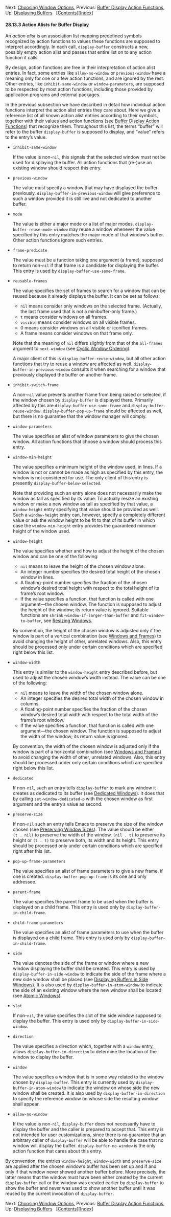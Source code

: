 <!-- This is the GNU Emacs Lisp Reference Manual
corresponding to Emacs version 27.2.

Copyright (C) 1990-1996, 1998-2021 Free Software Foundation,
Inc.

Permission is granted to copy, distribute and/or modify this document
under the terms of the GNU Free Documentation License, Version 1.3 or
any later version published by the Free Software Foundation; with the
Invariant Sections being "GNU General Public License," with the
Front-Cover Texts being "A GNU Manual," and with the Back-Cover
Texts as in (a) below.  A copy of the license is included in the
section entitled "GNU Free Documentation License."

(a) The FSF's Back-Cover Text is: "You have the freedom to copy and
modify this GNU manual.  Buying copies from the FSF supports it in
developing GNU and promoting software freedom." -->

<!-- Created by GNU Texinfo 6.7, http://www.gnu.org/software/texinfo/ -->

Next: [Choosing Window Options](Choosing-Window-Options.html), Previous: [Buffer Display Action Functions](Buffer-Display-Action-Functions.html), Up: [Displaying Buffers](Displaying-Buffers.html)   \[[Contents](index.html#SEC_Contents "Table of contents")]\[[Index](Index.html "Index")]

#### 28.13.3 Action Alists for Buffer Display

An *action alist* is an association list mapping predefined symbols recognized by action functions to values these functions are supposed to interpret accordingly. In each call, `display-buffer` constructs a new, possibly empty action alist and passes that entire list on to any action function it calls.

By design, action functions are free in their interpretation of action alist entries. In fact, some entries like `allow-no-window` or `previous-window` have a meaning only for one or a few action functions, and are ignored by the rest. Other entries, like `inhibit-same-window` or `window-parameters`, are supposed to be respected by most action functions, including those provided by application programs and external packages.

In the previous subsection we have described in detail how individual action functions interpret the action alist entries they care about. Here we give a reference list of all known action alist entries according to their symbols, together with their values and action functions (see [Buffer Display Action Functions](Buffer-Display-Action-Functions.html)) that recognize them. Throughout this list, the terms “buffer” will refer to the buffer `display-buffer` is supposed to display, and “value” refers to the entry’s value.

*   `inhibit-same-window`

    If the value is non-`nil`, this signals that the selected window must not be used for displaying the buffer. All action functions that (re-)use an existing window should respect this entry.

*   `previous-window`

    The value must specify a window that may have displayed the buffer previously. `display-buffer-in-previous-window` will give preference to such a window provided it is still live and not dedicated to another buffer.

*   `mode`

    The value is either a major mode or a list of major modes. `display-buffer-reuse-mode-window` may reuse a window whenever the value specified by this entry matches the major mode of that window’s buffer. Other action functions ignore such entries.

*   `frame-predicate`

    The value must be a function taking one argument (a frame), supposed to return non-`nil` if that frame is a candidate for displaying the buffer. This entry is used by `display-buffer-use-some-frame`.

*   `reusable-frames`

    The value specifies the set of frames to search for a window that can be reused because it already displays the buffer. It can be set as follows:

    *   `nil` means consider only windows on the selected frame. (Actually, the last frame used that is not a minibuffer-only frame.)
    *   `t` means consider windows on all frames.
    *   `visible` means consider windows on all visible frames.
    *   0 means consider windows on all visible or iconified frames.
    *   A frame means consider windows on that frame only.

    Note that the meaning of `nil` differs slightly from that of the `all-frames` argument to `next-window` (see [Cyclic Window Ordering](Cyclic-Window-Ordering.html)).

    A major client of this is `display-buffer-reuse-window`, but all other action functions that try to reuse a window are affected as well. `display-buffer-in-previous-window` consults it when searching for a window that previously displayed the buffer on another frame.

*   `inhibit-switch-frame`

    A non-`nil` value prevents another frame from being raised or selected, if the window chosen by `display-buffer` is displayed there. Primarily affected by this are `display-buffer-use-some-frame` and `display-buffer-reuse-window`. `display-buffer-pop-up-frame` should be affected as well, but there is no guarantee that the window manager will comply.

*   `window-parameters`

    The value specifies an alist of window parameters to give the chosen window. All action functions that choose a window should process this entry.

*   `window-min-height`

    The value specifies a minimum height of the window used, in lines. If a window is not or cannot be made as high as specified by this entry, the window is not considered for use. The only client of this entry is presently `display-buffer-below-selected`.

    Note that providing such an entry alone does not necessarily make the window as tall as specified by its value. To actually resize an existing window or make a new window as tall as specified by that value, a `window-height` entry specifying that value should be provided as well. Such a `window-height` entry can, however, specify a completely different value or ask the window height to be fit to that of its buffer in which case the `window-min-height` entry provides the guaranteed minimum height of the window used.

*   `window-height`

    The value specifies whether and how to adjust the height of the chosen window and can be one of the following:

    *   `nil` means to leave the height of the chosen window alone.
    *   An integer number specifies the desired total height of the chosen window in lines.
    *   A floating-point number specifies the fraction of the chosen window’s desired total height with respect to the total height of its frame’s root window.
    *   If the value specifies a function, that function is called with one argument—the chosen window. The function is supposed to adjust the height of the window; its return value is ignored. Suitable functions are `shrink-window-if-larger-than-buffer` and `fit-window-to-buffer`, see [Resizing Windows](Resizing-Windows.html).

    By convention, the height of the chosen window is adjusted only if the window is part of a vertical combination (see [Windows and Frames](Windows-and-Frames.html)) to avoid changing the height of other, unrelated windows. Also, this entry should be processed only under certain conditions which are specified right below this list.

*   `window-width`

    This entry is similar to the `window-height` entry described before, but used to adjust the chosen window’s width instead. The value can be one of the following:

    *   `nil` means to leave the width of the chosen window alone.
    *   An integer specifies the desired total width of the chosen window in columns.
    *   A floating-point number specifies the fraction of the chosen window’s desired total width with respect to the total width of the frame’s root window.
    *   If the value specifies a function, that function is called with one argument—the chosen window. The function is supposed to adjust the width of the window; its return value is ignored.

    By convention, the width of the chosen window is adjusted only if the window is part of a horizontal combination (see [Windows and Frames](Windows-and-Frames.html)) to avoid changing the width of other, unrelated windows. Also, this entry should be processed under only certain conditions which are specified right below this list.

*   `dedicated`

    If non-`nil`, such an entry tells `display-buffer` to mark any window it creates as dedicated to its buffer (see [Dedicated Windows](Dedicated-Windows.html)). It does that by calling `set-window-dedicated-p` with the chosen window as first argument and the entry’s value as second.

*   `preserve-size`

    If non-`nil` such an entry tells Emacs to preserve the size of the window chosen (see [Preserving Window Sizes](Preserving-Window-Sizes.html)). The value should be either `(t . nil)`<!-- /@w --> to preserve the width of the window, `(nil . t)`<!-- /@w --> to preserve its height or `(t . t)`<!-- /@w --> to preserve both, its width and its height. This entry should be processed only under certain conditions which are specified right after this list.

*   `pop-up-frame-parameters`

    The value specifies an alist of frame parameters to give a new frame, if one is created. `display-buffer-pop-up-frame` is its one and only addressee.

*   `parent-frame`

    The value specifies the parent frame to be used when the buffer is displayed on a child frame. This entry is used only by `display-buffer-in-child-frame`.

*   `child-frame-parameters`

    The value specifies an alist of frame parameters to use when the buffer is displayed on a child frame. This entry is used only by `display-buffer-in-child-frame`.

*   `side`

    The value denotes the side of the frame or window where a new window displaying the buffer shall be created. This entry is used by `display-buffer-in-side-window` to indicate the side of the frame where a new side window shall be placed (see [Displaying Buffers in Side Windows](Displaying-Buffers-in-Side-Windows.html)). It is also used by `display-buffer-in-atom-window` to indicate the side of an existing window where the new window shall be located (see [Atomic Windows](Atomic-Windows.html)).

*   `slot`

    If non-`nil`, the value specifies the slot of the side window supposed to display the buffer. This entry is used only by `display-buffer-in-side-window`.

*   `direction`

    The value specifies a direction which, together with a `window` entry, allows `display-buffer-in-direction` to determine the location of the window to display the buffer.

*   `window`

    The value specifies a window that is in some way related to the window chosen by `display-buffer`. This entry is currently used by `display-buffer-in-atom-window` to indicate the window on whose side the new window shall be created. It is also used by `display-buffer-in-direction` to specify the reference window on whose side the resulting window shall appear.

*   `allow-no-window`

    If the value is non-`nil`, `display-buffer` does not necessarily have to display the buffer and the caller is prepared to accept that. This entry is not intended for user customizations, since there is no guarantee that an arbitrary caller of `display-buffer` will be able to handle the case that no window will display the buffer. `display-buffer-no-window` is the only action function that cares about this entry.

By convention, the entries `window-height`, `window-width` and `preserve-size` are applied after the chosen window’s buffer has been set up and if and only if that window never showed another buffer before. More precisely, the latter means that the window must have been either created by the current `display-buffer` call or the window was created earlier by `display-buffer` to show the buffer and never was used to show another buffer until it was reused by the current invocation of `display-buffer`.

Next: [Choosing Window Options](Choosing-Window-Options.html), Previous: [Buffer Display Action Functions](Buffer-Display-Action-Functions.html), Up: [Displaying Buffers](Displaying-Buffers.html)   \[[Contents](index.html#SEC_Contents "Table of contents")]\[[Index](Index.html "Index")]
